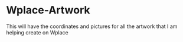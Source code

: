# Wplace-Artwork
This will have the coordinates and pictures for all the artwork that I am helping create on Wplace
